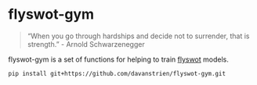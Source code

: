 # flyswot-gym 
> “When you go through hardships and decide not to surrender, that is strength.” - Arnold Schwarzenegger


flyswot-gym is a set of functions for helping to train [flyswot](github.com/davanstrien/flyswot/) models. 

`pip install git+https://github.com/davanstrien/flyswot-gym.git`
